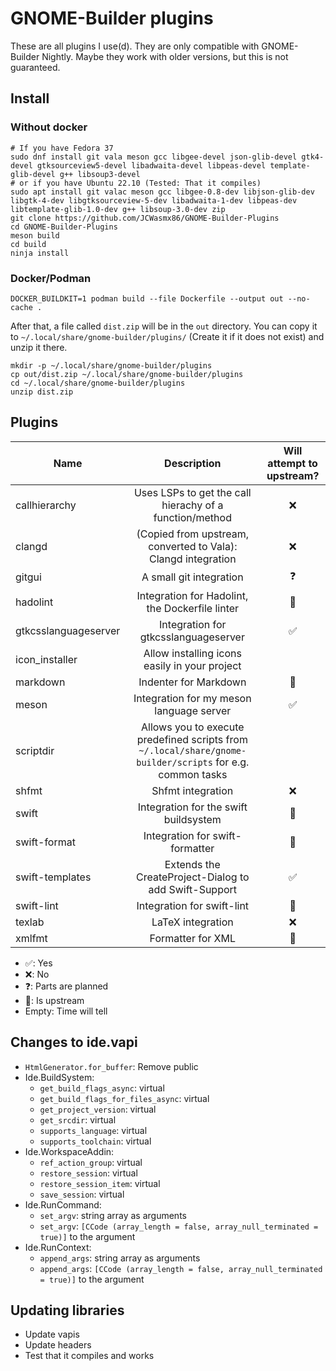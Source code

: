 # GNOME-Builder plugins

These are all plugins I use(d). They are only compatible with GNOME-Builder Nightly. Maybe they work with older versions, but this is not
guaranteed.


## Install
### Without docker
```
# If you have Fedora 37
sudo dnf install git vala meson gcc libgee-devel json-glib-devel gtk4-devel gtksourceview5-devel libadwaita-devel libpeas-devel template-glib-devel g++ libsoup3-devel
# or if you have Ubuntu 22.10 (Tested: That it compiles)
sudo apt install git valac meson gcc libgee-0.8-dev libjson-glib-dev libgtk-4-dev libgtksourceview-5-dev libadwaita-1-dev libpeas-dev libtemplate-glib-1.0-dev g++ libsoup-3.0-dev zip
git clone https://github.com/JCWasmx86/GNOME-Builder-Plugins
cd GNOME-Builder-Plugins
meson build
cd build
ninja install
```
### Docker/Podman
```
DOCKER_BUILDKIT=1 podman build --file Dockerfile --output out --no-cache .
```
After that, a file called `dist.zip` will be in the `out` directory.
You can copy it to `~/.local/share/gnome-builder/plugins/` (Create it if it
does not exist) and unzip it there.
```
mkdir -p ~/.local/share/gnome-builder/plugins
cp out/dist.zip ~/.local/share/gnome-builder/plugins
cd ~/.local/share/gnome-builder/plugins
unzip dist.zip
```

## Plugins
| Name                 | Description    | Will attempt to upstream? |
|----------------------|:--------------:|:----------------------------------------------------------------------------------------------:|
| callhierarchy        | Uses LSPs to get the call hierachy of a function/method                                                    | ❌ |
| clangd               | (Copied from upstream, converted to Vala): Clangd integration                                              | ❌ |
| gitgui               | A small git integration                                                                                    | ❓ |
| hadolint             | Integration for Hadolint, the Dockerfile linter                                                            | 🎉 |
| gtkcsslanguageserver | Integration for gtkcsslanguageserver                                                                       | ✅ |
| icon_installer       | Allow installing icons easily in your project                                                              |    |
| markdown             | Indenter for Markdown                                                                                      | 🎉 |
| meson                | Integration for my meson language server                                                                   | ✅ |
| scriptdir            | Allows you to execute predefined scripts from `~/.local/share/gnome-builder/scripts` for e.g. common tasks |    |
| shfmt                | Shfmt integration                                                                                          | ❌ |
| swift                | Integration for the swift buildsystem                                                                      | 🎉 |
| swift-format         | Integration for swift-formatter                                                                            | 🎉 |
| swift-templates      | Extends the CreateProject-Dialog to add Swift-Support                                                      | ✅ |
| swift-lint           | Integration for swift-lint                                                                                 | 🎉 |
| texlab               | LaTeX integration                                                                                          | ❌ |
| xmlfmt               | Formatter for XML                                                                                          | 🎉 |

- ✅: Yes
- ❌: No
- ❓: Parts are planned
- 🎉: Is upstream
- Empty: Time will tell

## Changes to ide.vapi
- `HtmlGenerator.for_buffer`: Remove public
- Ide.BuildSystem:
	- `get_build_flags_async`: virtual
	- `get_build_flags_for_files_async`: virtual
	- `get_project_version`: virtual
	- `get_srcdir`: virtual
	- `supports_language`: virtual
	- `supports_toolchain`: virtual
- Ide.WorkspaceAddin:
	- `ref_action_group`: virtual
	- `restore_session`: virtual
	- `restore_session_item`: virtual
	- `save_session`: virtual
- Ide.RunCommand:
	- `set_argv`: string array as arguments
	- `set_argv`: `[CCode (array_length = false, array_null_terminated = true)]` to the argument
- Ide.RunContext:
	- `append_args`: string array as arguments
	- `append_args`: `[CCode (array_length = false, array_null_terminated = true)]` to the argument

## Updating libraries
- Update vapis
- Update headers
- Test that it compiles and works
